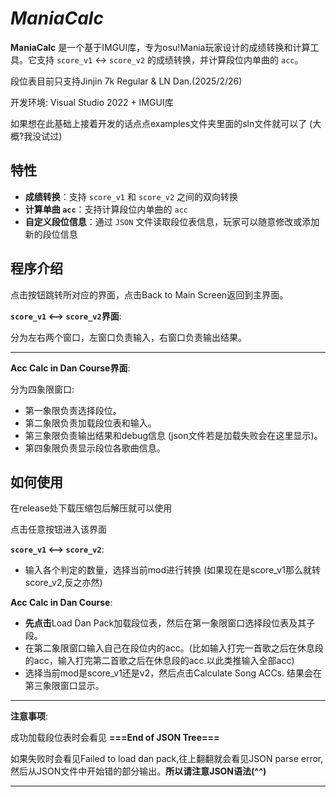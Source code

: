 ﻿# _**ManiaCalc**_

**ManiaCalc** 是一个基于IMGUI库，专为osu!Mania玩家设计的成绩转换和计算工具。它支持 `score_v1` <-> `score_v2` 的成绩转换，并计算段位内单曲的 `acc`。

段位表目前只支持Jinjin 7k Regular & LN Dan.(2025/2/26)

开发环境: Visual Studio 2022 + IMGUI库

如果想在此基础上接着开发的话点点examples文件夹里面的sln文件就可以了 (大概?我没试过)

## 特性

- **成绩转换**：支持 `score_v1` 和 `score_v2` 之间的双向转换
- **计算单曲 `acc`**：支持计算段位内单曲的 `acc`
- **自定义段位信息**：通过 `JSON` 文件读取段位表信息，玩家可以随意修改或添加新的段位信息
## 程序介绍
点击按钮跳转所对应的界面，点击Back to Main Screen返回到主界面。

**`score_v1` <——> `score_v2`界面**:

分为左右两个窗口，左窗口负责输入，右窗口负责输出结果。
    
-----------------------------------

**Acc Calc in Dan Course界面**:

分为四象限窗口:
- 第一象限负责选择段位。
- 第二象限负责加载段位表和输入。
- 第三象限负责输出结果和debug信息 (json文件若是加载失败会在这里显示)。
- 第四象限负责显示段位各歌曲信息。
## 如何使用

在release处下载压缩包后解压就可以使用

点击任意按钮进入该界面

**`score_v1` <——> `score_v2`**:
   - 输入各个判定的数量，选择当前mod进行转换  (如果现在是score_v1那么就转score_v2,反之亦然)


**Acc Calc in Dan Course**:
   - **先点击**Load Dan Pack加载段位表，然后在第一象限窗口选择段位表及其子段。
   - 在第二象限窗口输入自己在段位内的acc。(比如输入打完一首歌之后在休息段的acc，输入打完第二首歌之后在休息段的acc.以此类推输入全部acc)
   - 选择当前mod是score_v1还是v2，然后点击Calculate Song ACCs. 结果会在第三象限窗口显示。
-----------------------------------
**注意事项**:

成功加载段位表时会看见 **===End of JSON Tree===**

如果失败时会看见Failed to load dan pack,往上翻翻就会看见JSON parse error,然后从JSON文件中开始错的部分输出。**所以请注意JSON语法(^^)**

-----------------------------------


